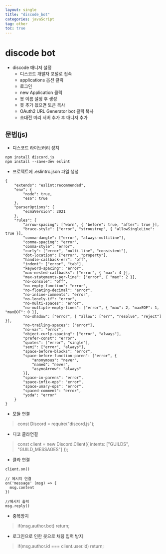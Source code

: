 ```yaml
---
layout: single
title: "discode_bot"
categories: javaScript
tag: other
toc: true
---
```


# discode bot

- discode 매니저 설정
  - 디스코드 개발자 포털로 접속
  - applications 옵션 클릭
  - 로그인
  - new Application 클릭
  - 봇 이름 설정 후 생성
  - 봇 추가 됬으면 토큰 복사
  - OAuth2 URL Generator bot 클릭 복사
  - 초대전 미리 서버 추가 후 매니저 추가

## 문법(js)

- 디스코드 라이브러리 성치

```
npm install discord.js
npm install --save-dev eslint
```

- 프로젝트에 .eslintrc.json 파일 생성

```
{
	"extends": "eslint:recommended",
	"env": {
		"node": true,
		"es6": true
	},
	"parserOptions": {
		"ecmaVersion": 2021
	},
	"rules": {
		"arrow-spacing": ["warn", { "before": true, "after": true }],
		"brace-style": ["error", "stroustrup", { "allowSingleLine": true }],
		"comma-dangle": ["error", "always-multiline"],
		"comma-spacing": "error",
		"comma-style": "error",
		"curly": ["error", "multi-line", "consistent"],
		"dot-location": ["error", "property"],
		"handle-callback-err": "off",
		"indent": ["error", "tab"],
		"keyword-spacing": "error",
		"max-nested-callbacks": ["error", { "max": 4 }],
		"max-statements-per-line": ["error", { "max": 2 }],
		"no-console": "off",
		"no-empty-function": "error",
		"no-floating-decimal": "error",
		"no-inline-comments": "error",
		"no-lonely-if": "error",
		"no-multi-spaces": "error",
		"no-multiple-empty-lines": ["error", { "max": 2, "maxEOF": 1, "maxBOF": 0 }],
		"no-shadow": ["error", { "allow": ["err", "resolve", "reject"] }],
		"no-trailing-spaces": ["error"],
		"no-var": "error",
		"object-curly-spacing": ["error", "always"],
		"prefer-const": "error",
		"quotes": ["error", "single"],
		"semi": ["error", "always"],
		"space-before-blocks": "error",
		"space-before-function-paren": ["error", {
			"anonymous": "never",
			"named": "never",
			"asyncArrow": "always"
		}],
		"space-in-parens": "error",
		"space-infix-ops": "error",
		"space-unary-ops": "error",
		"spaced-comment": "error",
		"yoda": "error"
	}
}
```

- 모듈 연결

> const Discord = require("discord.js");

- 디코 클라연결

> const client = new Discord.Client({ intents: ["GUILDS", "GUILD_MESSAGES"] });

- 클라 연결

``` 
client.on()

// 메시지 연결
on('message' (msg) => {
  msg.content 
})

//메시지 출력
msg.reply()
```

- 중복방지 

> if(msg.author.bot) return;

- 로그인으로 인한 봇으로 채팅 입력 방지

> if(msg.author.id === client.user.id) return;



